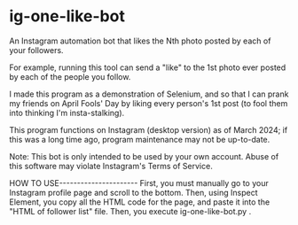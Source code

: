 # ig-one-like-bot
An Instagram automation bot that likes the Nth photo posted by each of your followers.

For example, running this tool can send a "like" to the 1st photo ever posted by each of the people you follow. 

I made this program as a demonstration of Selenium, and so that I can prank my friends on April Fools' Day by liking every person's 1st post (to fool them into thinking I'm insta-stalking).

This program functions on Instagram (desktop version) as of March 2024; if this was a long time ago, program maintenance may not be up-to-date.

Note: This bot is only intended to be used by your own account. Abuse of this software may violate Instagram's Terms of Service.


HOW TO USE----------------------
First, you must manually go to your Instagram profile page and scroll to the bottom. Then, using Inspect Element, you copy all the HTML code for the page, and paste it into the "HTML of follower list" file.
Then, you execute ig-one-like-bot.py .
